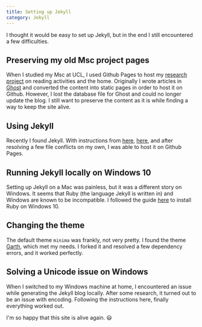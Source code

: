 ```yaml
---
title: Setting up Jekyll
category: Jekyll
---
```


I thought it would be easy to set up Jekyll, but in the end I still encountered a few difficulties.

<!-- more -->

## Preserving my old Msc project pages
When I studied my Msc at UCL, I used Github Pages to host my [research project](/tag/assessed-project/) on reading activities and the home. Originally I wrote articles in [Ghost](https://ghost.org/) and converted the content into static pages in order to host it on Github. However, I lost the database file for Ghost and could no longer update the blog. I still want to preserve the content as it is while finding a way to keep the site alive.

## Using Jekyll

Recently I found Jekyll. With instructions from [here](https://ithelp.ithome.com.tw/articles/10198964), [here](https://github.com/jekyll/jekyll/issues/5165), and after resolving a few file conflicts on my own, I was able to host it on Github Pages.

## Running Jekyll locally on Windows 10

Setting up Jekyll on a Mac was painless, but it was a different story on Windows. It seems that Ruby (the language Jekyll is written in) and Windows are known to be incompatible. I followed the guide [here](https://davidburela.wordpress.com/2015/11/28/easily-install-jekyll-on-windows-with-3-command-prompt-entries-and-chocolatey/) to install Ruby on Windows 10.

## Changing the theme

The default theme `minima` was frankly, not very pretty. I found the theme [Garth](https://garth.darn.es/), which met my needs. I forked it and resolved a few dependency errors, and it worked perfectly.

## Solving a Unicode issue on Windows

When I switched to my Windows machine at home, I encountered an issue while generating the Jekyll blog locally. After some research, it turned out to be an issue with encoding. Following the instructions here, finally everything worked out.

I'm so happy that this site is alive again. 😃